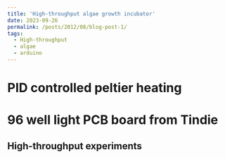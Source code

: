 ```yaml
---
title: 'High-throughput algae growth incubator'
date: 2023-09-26
permalink: /posts/2012/08/blog-post-1/
tags:
  - High-throughput
  - algae
  - arduino
---
```




PID controlled peltier heating
======

96 well light PCB board from Tindie
======

High-throughput experiments
------
